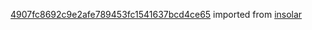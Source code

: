 [4907fc8692c9e2afe789453fc1541637bcd4ce65](https://github.com/insolar/insolar/commit/4907fc8692c9e2afe789453fc1541637bcd4ce65) imported from [insolar](https://github.com/insolar/insolar)
